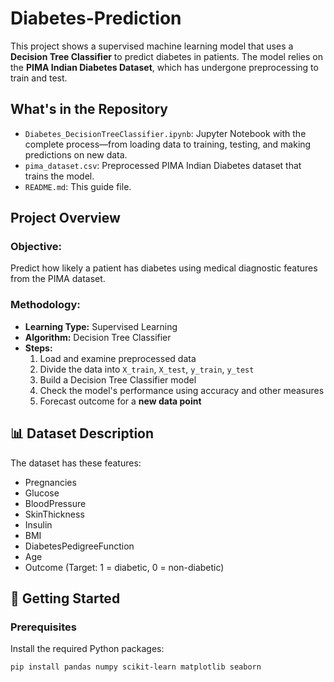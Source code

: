 # Diabetes-Prediction

This project shows a supervised machine learning model that uses a **Decision Tree Classifier** to predict diabetes in patients. The model relies on the **PIMA Indian Diabetes Dataset**, which has undergone preprocessing to train and test.

## What's in the Repository

- `Diabetes_DecisionTreeClassifier.ipynb`: Jupyter Notebook with the complete process—from loading data to training, testing, and making predictions on new data.
- `pima_dataset.csv`: Preprocessed PIMA Indian Diabetes dataset that trains the model.
- `README.md`: This guide file.

## Project Overview

### Objective:
Predict how likely a patient has diabetes using medical diagnostic features from the PIMA dataset.

### Methodology:
- **Learning Type:** Supervised Learning
- **Algorithm:** Decision Tree Classifier
- **Steps:**
  1. Load and examine preprocessed data
  2. Divide the data into `X_train`, `X_test`, `y_train`, `y_test`
  3. Build a Decision Tree Classifier model
  4. Check the model's performance using accuracy and other measures
  5. Forecast outcome for a **new data point**

## 📊 Dataset Description

The dataset has these features:

- Pregnancies
- Glucose
- BloodPressure
- SkinThickness
- Insulin
- BMI
- DiabetesPedigreeFunction
- Age
- Outcome (Target: 1 = diabetic, 0 = non-diabetic)

## 🚀 Getting Started

### Prerequisites
Install the required Python packages:

```bash
pip install pandas numpy scikit-learn matplotlib seaborn
